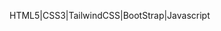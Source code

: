 HTML5|CSS3|TailwindCSS|BootStrap|Javascript 
<!---
Tella1234/Tella1234 is a ✨ special ✨ repository because its `README.md` (this file) appears on your GitHub profile.
You can click the Preview link to take a look at your changes.
--->

